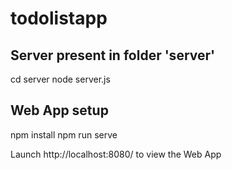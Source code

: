 # todolistapp

## Server present in folder 'server'

cd server
node server.js 

## Web App setup

npm install
npm run serve

Launch http://localhost:8080/ to view the Web App
